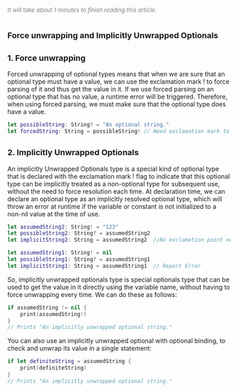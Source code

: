 
<font color=gray size=2>*It will take about 1 minutes to finish reading this article.*</font>

# **<font size=4>Force unwrapping and Implicitly Unwrapped Optionals</font>**
## **<font size=4>1. Force unwrapping </font>**
Forced unwrapping of optional types means that when we are sure that an optional type must have a value, we can use the exclamation mark ! to force parsing of it and thus get the value in it. If we use forced parsing on an optional type that has no value, a runtime error will be triggered. Therefore, when using forced parsing, we must make sure that the optional type does have a value.
```Swift
let possibleString: String? = "An optional string."
let forcedString: String = possibleString! // Need exclamation mark to get value
```

## **<font size=4>2. Implicitly Unwrapped Optionals </font>**
An implicitly Unwrapped Optionals type is a special kind of optional type that is declared with the exclamation mark ! flag to indicate that this optional type can be implicitly treated as a non-optional type for subsequent use, without the need to force resolution each time. At declaration time, we can declare an optional type as an implicitly resolved optional type, which will throw an error at runtime if the variable or constant is not initialized to a non-nil value at the time of use.

```Swift
let assumedString2: String! = "123"
let possibleString2: String? = assumedString2
let implicitString2: String = assumedString2  //No exclamation point needed
```

```Swift
let assumedString1: String! = nil
let possibleString1: String? = assumedString1
let implicitString1: String = assumedString1  // Report Error
```
So, implicitly unwrapped optionals type is special optionals type that can be used to get the value in it directly using the variable name, without having to force unwrapping every time.
We can do these as follows:
```Swift
if assumedString != nil {
    print(assumedString!)
}
// Prints "An implicitly unwrapped optional string."
```
You can also use an implicitly unwrapped optional with optional binding, to check and unwrap its value in a single statement:
```Swift
if let definiteString = assumedString {
    print(definiteString)
}
// Prints "An implicitly unwrapped optional string."
```